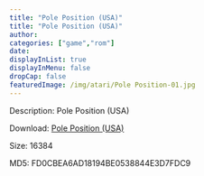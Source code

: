```yaml
---
title: "Pole Position (USA)"
title: "Pole Position (USA)"
author: 
categories: ["game","rom"]
date: 
displayInList: true
displayInMenu: false
dropCap: false
featuredImage: /img/atari/Pole Position-01.jpg
---
```


Description: Pole Position (USA)

Download: <a href="https://kknackGearCT.ctfile.com/fs/2629127-327667870" target = "_blank" rel = "nofollow" > Pole Position (USA)</a>

Size: 16384

MD5: FD0CBEA6AD18194BE0538844E3D7FDC9


